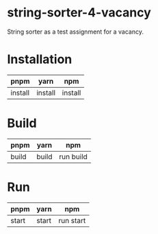 # string-sorter-4-vacancy
 String sorter as a test assignment for a vacancy.

# Installation
| pnpm    | yarn    | npm     |
|---------|---------|---------|
| install | install | install |

# Build
| pnpm  | yarn  | npm       |
|-------|-------|-----------|
| build | build | run build |

# Run
| pnpm  | yarn  | npm       |
|-------|-------|-----------|
| start | start | run start |
